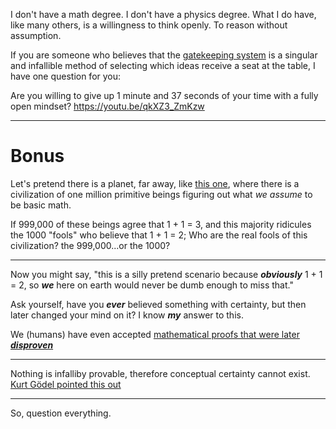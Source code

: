 I don't have a math degree. I don't have a physics degree. What I do have, like many others, is a willingness to think openly. To reason without assumption.

If you are someone who believes that the [gatekeeping system](https://en.wikipedia.org/wiki/Scholarly_peer_review) is a singular and infallible method of selecting which ideas receive a seat at the table, I have one question for you: 

Are you willing to give up 1 minute and 37 seconds of your time with a fully open mindset? https://youtu.be/qkXZ3_ZmKzw


___
# Bonus
Let's pretend there is a planet, far away, like [this one](https://en.wikipedia.org/wiki/Proxima_Centauri_b), where there is a civilization of one million primitive beings figuring out what *we assume* to be basic math.

If 999,000 of these beings agree that 1 + 1 = 3, and this majority ridicules the 1000 "fools" who believe that 1 + 1 = 2;
Who are the real fools of this civilization? the 999,000...or the 1000?

___
Now you might say, "this is a silly pretend scenario because ***obviously*** 1 + 1 = 2, so ***we*** here on earth would never be dumb enough to miss that."

Ask yourself, have you ***ever*** believed something with certainty, but then later changed your mind on it? I know ***my*** answer to this.

We (humans) have even accepted [mathematical proofs that were later ***disproven***](https://mathoverflow.net/questions/35468/widely-accepted-mathematical-results-that-were-later-shown-to-be-wrong)
___
Nothing is infalliby provable, therefore conceptual certainty cannot exist. [Kurt Gödel pointed this out](https://www.quantamagazine.org/how-godels-incompleteness-theorems-work-20200714/)
___
So, question everything.
